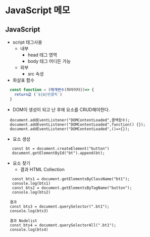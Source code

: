 # JavaScript 메모

## JavaScript

+ script 태그사용
  + 내부
    + head 태그 영역
    + body 태그 어디든 가능
  + 외부
    + src 속성
+ 화살표 함수

```javascript
  const function = (매개변수(파라미터))=> {
    return값 (`${n}번클릭`)
  }
```

+ DOM이 생성이 되고 난 후에 요소를 CRUD해야한다.

```
  document.addEventListener("DOMContentLoaded",콜백함수);
  document.addEventListener("DOMContentLoaded",function() {});
  document.addEventListener("DOMContentLoaded",()=>{});
```

+ 요소 생성

```
   const bt = document.createElement("button")
   document.getElementById("bt").append(bt);
```

+ 요소 찾기
  + 결과 HTML Collection

```
   const bts1 = document.getElementsByClassName("bt1");
   console.log(bts1)   
   const bts2 = document.getElementsByTagName("button");
   console.log(bts2)
  
  결과
  const bts3 = document.querySelector(".bt1");
  console.log(bts3)

  결과 Nodelist
  const bts4 = document.querySelectorAll(".bt1");
  console.log(bts4)
```
